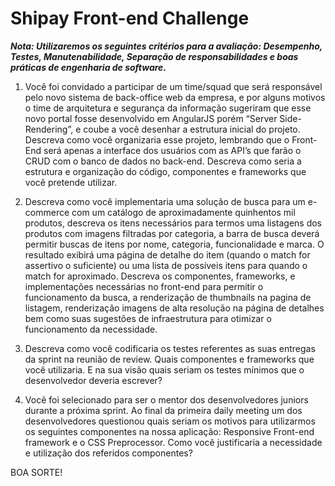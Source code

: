 # Shipay Front-end Challenge

***Nota: Utilizaremos os seguintes critérios para a avaliação: Desempenho, Testes, Manutenabilidade, Separação de responsabilidades e boas práticas de engenharia de software.***

1. Você foi convidado a participar de um time/squad que será responsável pelo novo sistema de back-office web da empresa, e por alguns motivos o time de arquitetura e segurança da informação sugeriram que esse novo portal fosse desenvolvido em AngularJS porém “Server Side-Rendering”, e coube a você desenhar a estrutura inicial do projeto. 
Descreva como você organizaria esse projeto, lembrando que o Front-End será apenas a interface dos usuários com as API’s que farão o CRUD com o banco de dados no back-end. Descreva como seria a estrutura e organização do código, componentes e frameworks que você pretende utilizar.

2. Descreva como você implementaria uma solução de busca para um e-commerce com um catálogo de aproximadamente quinhentos mil produtos, descreva os itens necessários para termos uma listagens dos produtos com imagens filtradas por categoria, a barra de busca deverá permitir buscas de itens por nome, categoria, funcionalidade e marca. 
O resultado exibirá uma página de detalhe do item (quando o match for assertivo o suficiente) ou uma lista de possíveis itens para quando o match for aproximado. Descreva os componentes, frameworks, e  implementações necessárias no front-end para permitir o funcionamento da busca, a renderização de thumbnails na pagina de listagem, renderização imagens de alta resolução na página de detalhes bem como suas sugestões de infraestrutura para otimizar o funcionamento da necessidade.

3. Descreva como você codificaria os testes referentes as suas entregas da sprint na reunião de review. Quais componentes e frameworks que você utilizaria. E na sua visão quais seriam os testes mínimos que o desenvolvedor deveria escrever?

4. Você foi selecionado para ser o mentor dos desenvolvedores juniors durante a próxima sprint. Ao final da primeira daily meeting um dos desenvolvedores questionou quais seriam os motivos para utilizarmos os seguintes componentes na nossa aplicação: Responsive Front-end framework e o CSS Preprocessor. Como você justificaria a necessidade e utilização dos referidos componentes?


BOA SORTE!
